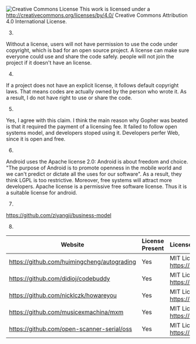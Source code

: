 ![Creative Commons License](https://i.creativecommons.org/l/by/4.0/88x31.png) This work is licensed under a http://creativecommons.org/licenses/by/4.0/ Creative Commons Attribution 4.0 International License.

3. 
  Without a license, users will not have permission to use the code under copyright, which is bad for an open source project. 
  A license can make sure everyone could use and share the code safely.
  people will not join the project if it doesn't have an license.
  
4.
  If a project does not have an explicit license, it follows default copyright laws. That means codes are actually owned by the person who wrote it. As a result, I do not have right to use or share the code.
  
5.
  Yes, I agree with this claim. I think the main reason why Gopher was beated is that it required the payment of a licensing fee. It failed to follow open systems model, and developers stoped using it. Developers perfer Web, since it is open and free. 

6.
  Android uses the Apache license 2.0:
  Android is about freedom and choice. "The purpose of Android is to promote openness in the mobile world and we can't predict or dictate all the uses for our software". As a result, they think LGPL is too restrictive. Moreover, free systems will attract more developers. Apache license is a permissive free software license. Thus it is a suitable license for android.

7.
https://github.com/ziyangji/business-model


8.

Website | License Present | License
---------|:----------|:-------
https://github.com/huimingcheng/autograding | Yes | MIT License https://en.wikipedia.org/wiki/MIT_License
https://github.com/didioj/codebuddy | Yes | MIT License https://en.wikipedia.org/wiki/MIT_License
https://github.com/nicklczk/howareyou | Yes | MIT License https://en.wikipedia.org/wiki/MIT_License
https://github.com/musicexmachina/mxm | Yes | MIT License https://en.wikipedia.org/wiki/MIT_License
https://github.com/open-scanner-serial/oss | Yes | MIT License https://en.wikipedia.org/wiki/MIT_License
